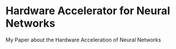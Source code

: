 # Hardware Accelerator for Neural Networks
My Paper about the Hardware Acceleration of Neural Networks
